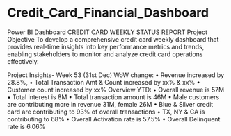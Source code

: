 # Credit_Card_Financial_Dashboard
Power BI Dashboard
CREDIT CARD WEEKLY STATUS REPORT
Project Objective
To develop a comprehensive credit card weekly dashboard that provides real-time insights into key performance metrics and trends, enabling stakeholders to monitor and analyze credit card operations effectively.

Project Insights- Week 53 (31st Dec)
WoW change:
•	Revenue increased by 28.8%,
•	Total Transaction Amt & Count increased by xx% & xx%
•	Customer count increased by xx%
Overview YTD:
•	Overall revenue is 57M
•	Total interest is 8M
•	Total transaction amount is 46M
•	Male customers are contributing more in revenue 31M, female 26M
•	Blue & Silver credit card are contributing to 93% of overall transactions
•	TX, NY & CA is contributing to 68%
•	Overall Activation rate is 57.5%
•	Overall Delinquent rate is 6.06%
 

